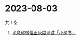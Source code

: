 # 2023-08-03

共 1 条

<!-- BEGIN -->
<!-- 最后更新时间 Thu Aug 03 2023 09:53:05 GMT+0800 (China Standard Time) -->

1. [消息称微信正灰度测试「小绿书」](https://www.zhihu.com/search?q=消息称微信正灰度测试「小绿书」)

<!-- END -->
